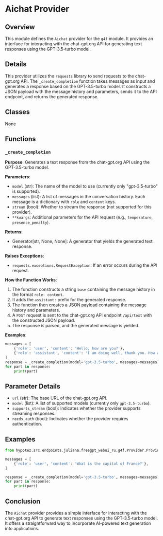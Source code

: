 # Aichat Provider

## Overview

This module defines the `Aichat` provider for the `g4f` module. It provides an interface for interacting with the chat-gpt.org API for generating text responses using the GPT-3.5-turbo model.

## Details

This provider utilizes the `requests` library to send requests to the chat-gpt.org API. The `_create_completion` function takes messages as input and generates a response based on the GPT-3.5-turbo model. It constructs a JSON payload with the message history and parameters, sends it to the API endpoint, and returns the generated response.

## Classes

None

## Functions

### `_create_completion`

**Purpose**: Generates a text response from the chat-gpt.org API using the GPT-3.5-turbo model.

**Parameters**:

- `model` (str): The name of the model to use (currently only "gpt-3.5-turbo" is supported).
- `messages` (list): A list of messages in the conversation history. Each message is a dictionary with `role` and `content` keys.
- `stream` (bool): Whether to stream the response (not supported for this provider).
- `**kwargs`: Additional parameters for the API request (e.g., `temperature`, `presence_penalty`).

**Returns**:

- Generator[str, None, None]: A generator that yields the generated text response.

**Raises Exceptions**:

- `requests.exceptions.RequestException`: If an error occurs during the API request.

**How the Function Works**:

1. The function constructs a string `base` containing the message history in the format `role: content`.
2. It adds the `assistant:` prefix for the generated response.
3. The function then creates a JSON payload containing the message history and parameters.
4. A `POST` request is sent to the chat-gpt.org API endpoint `/api/text` with the constructed JSON payload.
5. The response is parsed, and the generated message is yielded.

**Examples**:

```python
messages = [
    {'role': 'user', 'content': 'Hello, how are you?'},
    {'role': 'assistant', 'content': 'I am doing well, thank you. How about you?'},
]
response = _create_completion(model='gpt-3.5-turbo', messages=messages)
for part in response:
    print(part)
```

## Parameter Details

- `url` (str): The base URL of the chat-gpt.org API.
- `model` (list): A list of supported models (currently only `gpt-3.5-turbo`).
- `supports_stream` (bool): Indicates whether the provider supports streaming responses.
- `needs_auth` (bool): Indicates whether the provider requires authentication.

## Examples

```python
from hypotez.src.endpoints.juliana.freegpt_webui_ru.g4f.Provider.Providers.Aichat import _create_completion

messages = [
    {'role': 'user', 'content': 'What is the capital of France?'},
]

response = _create_completion(model='gpt-3.5-turbo', messages=messages)
for part in response:
    print(part)
```

## Conclusion

The `Aichat` provider provides a simple interface for interacting with the chat-gpt.org API to generate text responses using the GPT-3.5-turbo model. It offers a straightforward way to incorporate AI-powered text generation into applications.